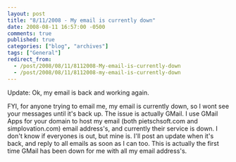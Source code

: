 ```yaml
---
layout: post
title: "8/11/2008 - My email is currently down"
date: 2008-08-11 16:57:00 -0500
comments: true
published: true
categories: ["blog", "archives"]
tags: ["General"]
redirect_from: 
  - /post/2008/08/11/8112008-My-email-is-currently-down
  - /post/2008/08/11/8112008-my-email-is-currently-down
---
```

<!-- more -->
<p>
Update: Ok, my email is back and working again. 
</p>
<p>
FYI, for anyone trying to email me, my email is currently down, so I wont see your messages until it&#39;s back up. The issue is actually GMail. I use GMail Apps for your domain to host my email (both pietschsoft.com and simplovation.com) email address&#39;s, and currently their service is down. I don&#39;t know if everyones is out, but mine is. I&#39;ll post an update when it&#39;s back, and reply to all emails as soon as I can too. This is actually the first time GMail has been down for me with all my email address&#39;s.
</p>
